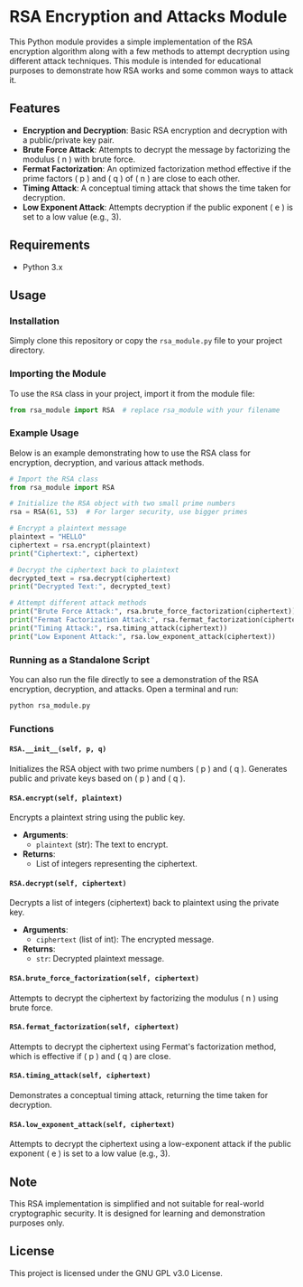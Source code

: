 # RSA Encryption and Attacks Module

This Python module provides a simple implementation of the RSA encryption algorithm along with a few methods to attempt decryption using different attack techniques. This module is intended for educational purposes to demonstrate how RSA works and some common ways to attack it.

## Features
- **Encryption and Decryption**: Basic RSA encryption and decryption with a public/private key pair.
- **Brute Force Attack**: Attempts to decrypt the message by factorizing the modulus \( n \) with brute force.
- **Fermat Factorization**: An optimized factorization method effective if the prime factors \( p \) and \( q \) of \( n \) are close to each other.
- **Timing Attack**: A conceptual timing attack that shows the time taken for decryption.
- **Low Exponent Attack**: Attempts decryption if the public exponent \( e \) is set to a low value (e.g., 3).

## Requirements
- Python 3.x

## Usage

### Installation
Simply clone this repository or copy the `rsa_module.py` file to your project directory.

### Importing the Module

To use the `RSA` class in your project, import it from the module file:

```python
from rsa_module import RSA  # replace rsa_module with your filename
```

### Example Usage

Below is an example demonstrating how to use the RSA class for encryption, decryption, and various attack methods.

```python
# Import the RSA class
from rsa_module import RSA

# Initialize the RSA object with two small prime numbers
rsa = RSA(61, 53)  # For larger security, use bigger primes

# Encrypt a plaintext message
plaintext = "HELLO"
ciphertext = rsa.encrypt(plaintext)
print("Ciphertext:", ciphertext)

# Decrypt the ciphertext back to plaintext
decrypted_text = rsa.decrypt(ciphertext)
print("Decrypted Text:", decrypted_text)

# Attempt different attack methods
print("Brute Force Attack:", rsa.brute_force_factorization(ciphertext))
print("Fermat Factorization Attack:", rsa.fermat_factorization(ciphertext))
print("Timing Attack:", rsa.timing_attack(ciphertext))
print("Low Exponent Attack:", rsa.low_exponent_attack(ciphertext))
```

### Running as a Standalone Script

You can also run the file directly to see a demonstration of the RSA encryption, decryption, and attacks. Open a terminal and run:

```bash
python rsa_module.py
```

### Functions

#### `RSA.__init__(self, p, q)`
Initializes the RSA object with two prime numbers \( p \) and \( q \). Generates public and private keys based on \( p \) and \( q \).

#### `RSA.encrypt(self, plaintext)`
Encrypts a plaintext string using the public key.

- **Arguments**:
  - `plaintext` (str): The text to encrypt.
- **Returns**:
  - List of integers representing the ciphertext.

#### `RSA.decrypt(self, ciphertext)`
Decrypts a list of integers (ciphertext) back to plaintext using the private key.

- **Arguments**:
  - `ciphertext` (list of int): The encrypted message.
- **Returns**:
  - `str`: Decrypted plaintext message.

#### `RSA.brute_force_factorization(self, ciphertext)`
Attempts to decrypt the ciphertext by factorizing the modulus \( n \) using brute force.

#### `RSA.fermat_factorization(self, ciphertext)`
Attempts to decrypt the ciphertext using Fermat's factorization method, which is effective if \( p \) and \( q \) are close.

#### `RSA.timing_attack(self, ciphertext)`
Demonstrates a conceptual timing attack, returning the time taken for decryption.

#### `RSA.low_exponent_attack(self, ciphertext)`
Attempts to decrypt the ciphertext using a low-exponent attack if the public exponent \( e \) is set to a low value (e.g., 3).

## Note
This RSA implementation is simplified and not suitable for real-world cryptographic security. It is designed for learning and demonstration purposes only.

## License
This project is licensed under the GNU GPL v3.0 License.
